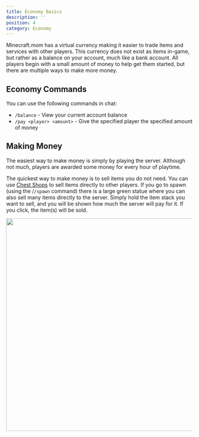 ```yaml
---
title: Economy Basics
description: ''
position: 4
category: Economy
---
```


Minecraft.mom has a virtual currency making it easier to trade items and services with other players. This currency does not exist as items in-game, but rather as a balance on your account, much like a bank account. All players begin with a small amount of money to help get them started, but there are multiple ways to make more money.

## Economy Commands
You can use the following commands in chat:
- `/balance` - View your current account balance
- `/pay <player> <amount>` - Give the specified player the specified amount of money

## Making Money
The easiest way to make money is simply by playing the server. Although not much, players are awarded some money for every hour of playtime.

The quickest way to make money is to sell items you do not need. You can use [Chest Shops](/shops) to sell items directly to other players. If you go to spawn (using the /`/spawn` command) there is a large green statue where you can also sell many items directly to the server.  Simply hold the item stack you want to sell, and you will be shown how much the server will pay for it. If you click, the item(s) will be sold.

<img src="/economy/2.jpg" width="572"></img>
